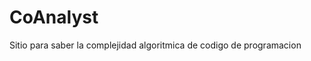  # CoAnalyst
Sitio para saber la complejidad algoritmica de codigo de programacion
      
 
  
     
